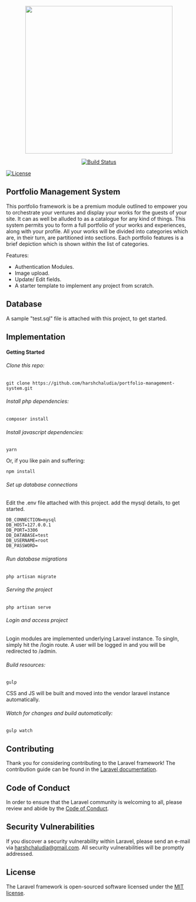 <p align="center"><img src="https://res.cloudinary.com/dtfbvvkyp/image/upload/v1566331377/laravel-logolockup-cmyk-red.svg" width="400"></p>

<p align="center">
<a href="https://travis-ci.org/laravel/framework"><img src="https://travis-ci.org/laravel/framework.svg" alt="Build Status"></a>

<a href="https://packagist.org/packages/laravel/framework"><img src="https://poser.pugx.org/laravel/framework/license.svg" alt="License"></a>
</p>

## Portfolio Management System

This portfolio framework is be a premium module outlined to empower you to orchestrate your ventures and display your works for the guests of your site. It can as well be alluded to as a catalogue for any kind of things. This system permits you to form a full portfolio of your works and experiences, along with your profile. All your works will be divided into categories which are, in their turn, are partitioned into sections. Each portfolio features is a brief depiction which is shown within the list of categories.

Features:
- Authentication Modules.
- Image upload.
- Update/ Edit fields.
- A starter template to implement any project from scratch.

## Database

A sample "test.sql" file is attached with this project, to get started.

## Implementation

#### Getting Started

###### Clone this repo:
```
git clone https://github.com/harshchaludia/portfolio-management-system.git
```

###### Install php dependencies:
```
composer install
```

###### Install javascript dependencies:
```
yarn
```
Or, if you like pain and suffering:
```
npm install
```

###### Set up database connections
Edit the .env file attached with this project.
add the mysql details, to get started.

```
DB_CONNECTION=mysql
DB_HOST=127.0.0.1
DB_PORT=3306
DB_DATABASE=test
DB_USERNAME=root
DB_PASSWORD=

```

###### Run database migrations
```
php artisan migrate
```

###### Serving the project

```
php artisan serve

```

###### Login and access project
Login modules are implemented underlying Laravel instance. To singIn, simply hit the /login route. A user will be logged in and you will be redirected to /admin.

###### Build resources:
```
gulp
```
CSS and JS will be built and moved into the vendor laravel instance automatically.    

###### Watch for changes and build automatically:
````
gulp watch
````


## Contributing

Thank you for considering contributing to the Laravel framework! The contribution guide can be found in the [Laravel documentation](https://laravel.com/docs/contributions).

## Code of Conduct

In order to ensure that the Laravel community is welcoming to all, please review and abide by the [Code of Conduct](https://laravel.com/docs/contributions#code-of-conduct).

## Security Vulnerabilities

If you discover a security vulnerability within Laravel, please send an e-mail via [harshchaludia@gmail.com](mailto:taylor@laravel.com). All security vulnerabilities will be promptly addressed.

## License

The Laravel framework is open-sourced software licensed under the [MIT license](https://opensource.org/licenses/MIT).
